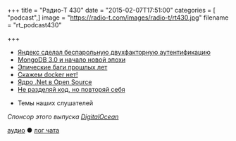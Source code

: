 +++
title = "Радио-Т 430"
date = "2015-02-07T17:51:00"
categories = [ "podcast",]
image = "https://radio-t.com/images/radio-t/rt430.jpg"
filename = "rt_podcast430"

+++

* [Яндекс сделал беспарольную двухфакторную аутентификацию](http://habrahabr.ru/company/yandex/blog/249547/)
* [MongoDB 3.0 и начало новой эпохи](http://www.mongodb.com/press/mongodb-3-0-release)
* [Эпические баги прошлых лет](http://www.coolcoder.in/2014/04/epic-software-bugs-of-all-time.html)
* [Скажем docker нет!](http://www.boycottdocker.org/)
* [Ядро .Net в Open Source](http://habrahabr.ru/company/luxoft/blog/249645/)
* [Не разделяй код, но повторяй себя](http://prsm.tc/loiR2W)
- Темы наших слушателей

_Спонсор этого выпуска [DigitalOcean](https://www.digitalocean.com)_

[аудио](http://cdn.radio-t.com/rt_podcast430.mp3) ● [лог чата](http://chat.radio-t.com/logs/radio-t-430.html)
<audio src="http://cdn.radio-t.com/rt_podcast430.mp3" preload="none"></audio>
